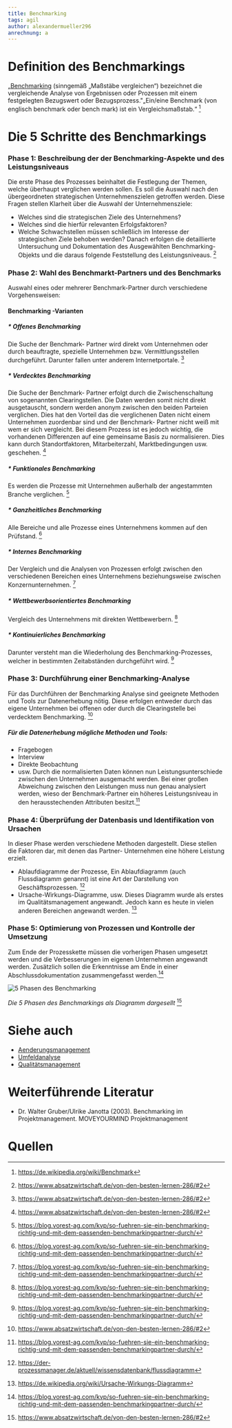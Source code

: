 ```yaml
---
title: Benchmarking
tags: agil 
author: alexandermueller296
anrechnung: a
---
```


# Definition des Benchmarkings
„[Benchmarking](https://de.wikipedia.org/wiki/Benchmark) (sinngemäß „Maßstäbe vergleichen“) bezeichnet die vergleichende Analyse von Ergebnissen oder Prozessen mit einem festgelegten Bezugswert oder Bezugsprozess."„Ein/eine Benchmark (von englisch benchmark oder bench mark) ist ein Vergleichsmaßstab.“ [^1]

# Die 5 Schritte des Benchmarkings
### Phase 1: Beschreibung der der Benchmarking-Aspekte und des Leistungsniveaus
Die erste Phase des Prozesses beinhaltet die Festlegung der Themen, welche überhaupt verglichen werden sollen. Es soll die Auswahl nach den übergeordneten strategischen Unternehmenszielen getroffen werden.
Diese Fragen stellen Klarheit über die Auswahl der Unternehmensziele:
* Welches sind die strategischen Ziele des Unternehmens?
* Welches sind die hierfür relevanten Erfolgsfaktoren?
* Welche Schwachstellen müssen schließlich im Interesse der strategischen Ziele behoben werden?
Danach erfolgen die detaillierte Untersuchung und Dokumentation des Ausgewählten Benchmarking- Objekts und die daraus folgende Feststellung des Leistungsniveaus. [^3]

### Phase 2: Wahl des Benchmarkt-Partners und des Benchmarks
Auswahl eines oder mehrerer Benchmark-Partner durch verschiedene Vorgehensweisen:
#### Benchmarking -Varianten
##### * Offenes Benchmarking
Die Suche der Benchmark- Partner wird direkt vom Unternehmen oder durch beauftragte, spezielle Unternehmen bzw. Vermittlungsstellen durchgeführt. Darunter fallen unter anderem Internetportale. [^3]
##### * Verdecktes Benchmarking
Die Suche der Benchmark- Partner erfolgt durch die Zwischenschaltung von sogenannten Clearingstellen. Die Daten werden somit nicht direkt ausgetauscht, sondern werden anonym zwischen den beiden Parteien verglichen. Dies hat den Vorteil das die verglichenen Daten nicht einem Unternehmen zuordenbar sind und der Benchmark- Partner nicht weiß mit wem er sich vergleicht. Bei diesem Prozess ist es jedoch wichtig, die vorhandenen Differenzen auf eine gemeinsame Basis zu normalisieren. Dies kann durch Standortfaktoren, Mitarbeiterzahl, Marktbedingungen usw. geschehen. [^3]
##### * Funktionales Benchmarking 
Es werden die Prozesse mit Unternehmen außerhalb der angestammten Branche verglichen. [^2]
##### * Ganzheitliches Benchmarking 
Alle Bereiche und alle Prozesse eines Unternehmens kommen auf den Prüfstand. [^2]
##### * Internes Benchmarking 
Der Vergleich und die Analysen von Prozessen erfolgt zwischen den verschiedenen Bereichen eines Unternehmens beziehungsweise zwischen Konzernunternehmen. [^2]
##### * Wettbewerbsorientiertes Benchmarking
Vergleich des Unternehmens mit direkten Wettbewerbern. [^2]
##### * Kontinuierliches Benchmarking 	
Darunter versteht man die Wiederholung des Benchmarking-Prozesses, welcher in bestimmten Zeitabständen durchgeführt wird. [^2]

### Phase 3: Durchführung einer Benchmarking-Analyse
Für das Durchführen der Benchmarking Analyse sind geeignete Methoden und Tools zur Datenerhebung nötig. Diese erfolgen entweder durch das eigene Unternehmen bei offenen oder durch die Clearingstelle bei verdecktem Benchmarking. [^3]
##### Für die Datenerhebung mögliche Methoden und Tools:
* Fragebogen
* Interview
* Direkte Beobachtung
* usw.
Durch die normalisierten Daten können nun Leistungsunterschiede zwischen den Unternehmen ausgemacht werden. Bei einer großen Abweichung zwischen den Leistungen muss nun genau analysiert werden, wieso der Benchmark-Partner ein höheres Leistungsniveau in den herausstechenden Attributen besitzt.[^2]

### Phase 4: Überprüfung der Datenbasis und Identifikation von Ursachen
In dieser Phase werden verschiedene Methoden dargestellt. Diese stellen die Faktoren dar, mit denen das Partner- Unternehmen eine höhere Leistung erzielt. 
* Ablaufdiagramme der Prozesse,
Ein Ablaufdiagramm (auch Flussdiagramm genannt) ist eine Art der Darstellung von Geschäftsprozessen. [^5]
* Ursache-Wirkungs-Diagramme, usw.
Dieses Diagramm wurde als erstes im Qualitätsmanagement angewandt. Jedoch kann es heute in vielen anderen Bereichen angewandt werden. [^4]

### Phase 5: Optimierung von Prozessen und Kontrolle der Umsetzung 
Zum Ende der Prozesskette müssen die vorherigen Phasen umgesetzt werden und die Verbesserungen im eigenen Unternehmen angewandt werden. Zusätzlich sollen die Erkenntnisse am Ende in einer Abschlussdokumentation zusammengefasst werden.[^2]


![5 Phasen des Benchmarking](Benchmarking/LeitfadenmitPhasenfüreinBenchmarkingProjekt-e1556105881300.jpg)

*Die 5 Phasen des Benchmarkings als Diagramm dargesellt* [^3]


# Siehe auch
* [Aenderungsmanagement](https://github.com/ManagingProjectsSuccessfully/ManagingProjectsSuccessfully.github.io/blob/main/kb/Aenderungsmanagement.md)
* [Umfeldanalyse](https://github.com/ManagingProjectsSuccessfully/ManagingProjectsSuccessfully.github.io/blob/main/kb/Umfeldanalyse.md)
* [Qualitätsmanagement](https://github.com/ManagingProjectsSuccessfully/ManagingProjectsSuccessfully.github.io/blob/main/kb/Qualitaetsmanagement.md)

# Weiterführende Literatur

* Dr. Walter Gruber/Ulrike Janotta (2003). Benchmarking im Projektmanagement. MOVEYOURMIND Projektmanagement

# Quellen

[^1]: https://de.wikipedia.org/wiki/Benchmark
[^2]: https://blog.vorest-ag.com/kvp/so-fuehren-sie-ein-benchmarking-richtig-und-mit-dem-passenden-benchmarkingpartner-durch/
[^3]: https://www.absatzwirtschaft.de/von-den-besten-lernen-286/#2
[^4]: https://de.wikipedia.org/wiki/Ursache-Wirkungs-Diagramm
[^5]: https://der-prozessmanager.de/aktuell/wissensdatenbank/flussdiagramm
